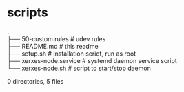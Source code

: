 # scripts

.<br>
├── 50-custom.rules # udev rules<br>
├── README.md # this readme<br>
├── setup.sh # installation scriot, run as root<br>
├── xerxes-node.service # systemd daemon service script<br>
└── xerxes-node.sh # script to start/stop daemon<br>

0 directories, 5 files
